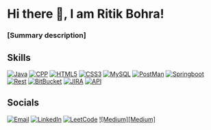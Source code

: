 # Hi there 👋, I am Ritik Bohra!
### [Summary description]

## Skills

[![Java][Java]][Java-url]
[![CPP][CPP]][CPP-url]
[![HTML5][HTML5]][HTML5-url]
[![CSS3][CSS3]][CSS3-url]
[![MySQL][MySQL]][MySQL-url]
[![PostMan][Postman]][Postman-url]
[![Springboot][Springboot]][Springboot-url]
[![Rest][Rest]][Rest-url]
[![BitBucket][BitBucket]][BitBucket-url]
[![JIRA][JIRA]][JIRA-url]
[![API][API]][API-url]


## Socials

[![Email][email-shield]][email-url]
[![LinkedIn][linkedin-shield]][linkedin-url]
[![LeetCode][leetcode-shield]][leetcode-url]
[![Medium][Medium]][Medium-url]


[email-shield]: https://img.shields.io/badge/Email-4F4A45.svg?style=for-the-badge&logo=gmail
[email-url]: mailto:ritikbohra2@gmail.com
[linkedin-shield]: https://img.shields.io/badge/LinkedIn-4F4A45.svg?style=for-the-badge&logo=linkedin
[linkedin-url]: https://www.linkedin.com/in/ritik-bohra/
[Medium-shield]: https://img.shields.io/badge/Medium-4F4A45.svg?style=for-the-badge&logo=linkedin
[Medium-url]: [https://www.linkedin.com/in/ritik-bohra/](https://medium.com/@ritikbohra2)
[leetcode-shield]: https://img.shields.io/badge/LeetCode-4F4A45.svg?style=for-the-badge&logo=leetcode
[leetcode-url]: https://leetcode.com/Ritik_bohra/
[HTML5]: https://img.shields.io/badge/HTML5-20232A?style=for-the-badge&logo=html5
[HTML5-url]: https://developer.mozilla.org/en-US/docs/Web/HTML
[CSS3]: https://img.shields.io/badge/CSS3-20232A?style=for-the-badge&logo=css3
[CSS3-url]: https://developer.mozilla.org/en-US/docs/Web/CSS
[Java]: https://img.shields.io/badge/Java-20232A?style=for-the-badge
[Java-url]: https://www.java.com/
[CPP]: https://img.shields.io/badge/CPP-20232A?style=for-the-badge&logo=c%2B%2B
[CPP-url]: https://isocpp.org/
[MySQL]: https://img.shields.io/badge/MySQL-20232A?style=for-the-badge&logo=mysql
[MySQL-url]: https://dev.mysql.com/doc/
[Postman]: https://img.shields.io/badge/Postman-20232A?style=for-the-badge&logo=postman
[Postman-url]: https://www.postman.com/
[Springboot]: https://img.shields.io/badge/Springboot-20232A?style=for-the-badge&logo=spring
[Springboot-url]: https://spring.io/projects/spring-boot
[Rest]: https://img.shields.io/badge/Rest-20232A?style=for-the-badge
[Rest-url]: https://en.wikipedia.org/wiki/Representational_state_transfer
[BitBucket]: https://img.shields.io/badge/BitBucket-20232A?style=for-the-badge&logo=bitbucket
[BitBucket-url]: https://bitbucket.org/
[JIRA]: https://img.shields.io/badge/JIRA-20232A?style=for-the-badge&logo=jira
[JIRA-url]: https://www.atlassian.com/software/jira
[API]: https://img.shields.io/badge/API-20232A?style=for-the-badge&logo=api
[API-url]: https://en.wikipedia.org/wiki/Application_programming_interface
